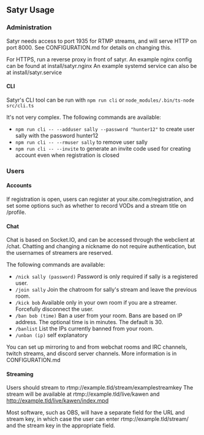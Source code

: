 ## Satyr Usage

### Administration
Satyr needs access to port 1935 for RTMP streams, and will serve HTTP on port 8000. See CONFIGURATION.md for details on changing this.

For HTTPS, run a reverse proxy in front of satyr. An example nginx config can be found at install/satyr.nginx
An example systemd service can also be at install/satyr.service

#### CLI
Satyr's CLI tool can be run with `npm run cli` or `node_modules/.bin/ts-node src/cli.ts`

It's not very complex. The following commands are available:
* `npm run cli -- --adduser sally --password "hunter12"` to create user sally with the password hunter12
* `npm run cli -- --rmuser sally` to remove user sally
* `npm run cli -- --invite` to generate an invite code used for creating account even when registration is closed


### Users

#### Accounts
If registration is open, users can register at your.site.com/registration, and set some options such as whether to record VODs and a stream title on /profile.

#### Chat
Chat is based on Socket.IO, and can be accessed through the webclient at /chat.
Chatting and changing a nickname do not require authentication, but the usernames of streamers are reserved.

The following commands are available:
* `/nick sally (password)` Password is only required if sally is a registered user.
* `/join sally` Join the chatroom for sally's stream and leave the previous room.
* `/kick bob` Available only in your own room if you are a streamer. Forcefully disconnect the user.
* `/ban bob (time)` Ban a user from your room. Bans are based on IP address. The optional time is in minutes. The default is 30.
* `/banlist` List the IPs currently banned from your room.
* `/unban (ip)` self explanatory

You can set up mirroring to and from webchat rooms and IRC channels, twitch streams, and discord server channels.
More information is in CONFIGURATION.md

#### Streaming
Users should stream to rtmp://example.tld/stream/examplestreamkey
The stream will be available at rtmp://example.tld/live/kawen and http://example.tld/live/kawen/index.mpd

Most software, such as OBS, will have a separate field for the URL and stream key, in which case the user can enter rtmp://example.tld/stream/ and the stream key in the appropriate field.
